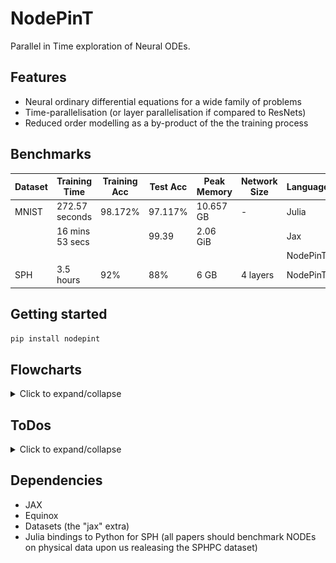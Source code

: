 # NodePinT

Parallel in Time exploration of Neural ODEs.

## Features
- Neural ordinary differential equations for a wide family of problems
- Time-parallelisation (or layer parallelisation if compared to ResNets)
- Reduced order modelling as a by-product of the the training process



## Benchmarks
| Dataset       | Training Time | Training Acc | Test Acc | Peak Memory | Network Size | Language   | Hyperparams/Script |
|---------------|---------------|--------------|---------|------------|--------------|------------|-------------|
| MNIST         | 272.57 seconds       | 98.172%          | 97.117%     | 10.657 GB       | -     | Julia     | [Link](./examples/mnist/00_discriminating_mnist.py) |
|               |   16 mins 53 secs     |           |  99.39    |    2.06 GiB    |      | Jax     | [Link](examples/mnist/runs/jsons/train001.json) |
|               |      |           |      |        |      | NodePinT     | [hyperparameters3.json](/path/to/hyperparameters3.json) |
| SPH   | 3.5 hours     | 92%          | 88%     | 6 GB       | 4 layers     | NodePinT | [hyperparameters4.json](/path/to/hyperparameters4.json) |





## Getting started
`pip install nodepint`



## Flowcharts
<details>
  <summary>Click to expand/collapse</summary>

<!-- ## Put the two image below in a table -->

| NodePinT General Logic | Encode-Process-Decode Logic |
|---------------|---------------|
| ![Flowchart](docs/imgs/flowchart.png) | ![Logic](docs/imgs/Encode-Process-Decode.svg)

</details>


## ToDos
<details>
  <summary>Click to expand/collapse</summary>

- [ ] Massive parallelisation by combining time with data
- [ ] Stochastic ODEs and diffusion models time parallelisation
- [ ] Parallelism accross the projection absis. Since the PinT problem is projected on a lower dimensional space, this allows for further parallelism (2nd level):
    - If we always project on a randomly sampled 1D space, we can also solve the ODEs in parallel and average the NN weights without having to re(jit)compile
    - If we project on an increasingly bigger randomly sampled spaces, we can still do it, but we need to re(jit)compile the PinT processes
    - If we construct our space in a deterministic way (via sensitivity analysis wrt the latest added vector), then we can't parallelise since it will be sequential.
- [ ] For optimal control (OC) while training a neural ODE, we propose several combinations:
    - DP for training, and DAL for OC
    - DP both for training and OC (a bit like PINN)
    - Same as above, but DAL for training
</details>

## Dependencies
- JAX
- Equinox
- Datasets (the "jax" extra)
- Julia bindings to Python for SPH (all papers should benchmark NODEs on physical data upon us realeasing the SPHPC dataset)
